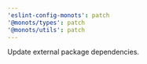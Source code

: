 ```yaml
---
'eslint-config-monots': patch
'@monots/types': patch
'@monots/utils': patch
---
```


Update external package dependencies.
